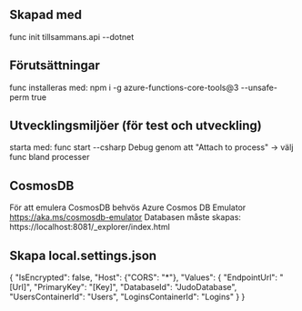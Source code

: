 ## Skapad med 
func init tillsammans.api --dotnet

## Förutsättningar
func installeras med: npm i -g azure-functions-core-tools@3 --unsafe-perm true

## Utvecklingsmiljöer (för test och utveckling)
starta med: func start --csharp
Debug genom att "Attach to process" -> välj func bland processer

## CosmosDB
För att emulera CosmosDB behvös Azure Cosmos DB Emulator https://aka.ms/cosmosdb-emulator Databasen måste skapas: https://localhost:8081/_explorer/index.html

## Skapa local.settings.json
{
  "IsEncrypted": false,
  "Host": {"CORS": "*"},
  "Values": {
    "EndpointUrl": "[Url]",
    "PrimaryKey": "[Key]",
    "DatabaseId": "JudoDatabase",
    "UsersContainerId": "Users",
    "LoginsContainerId": "Logins"
  }
}
